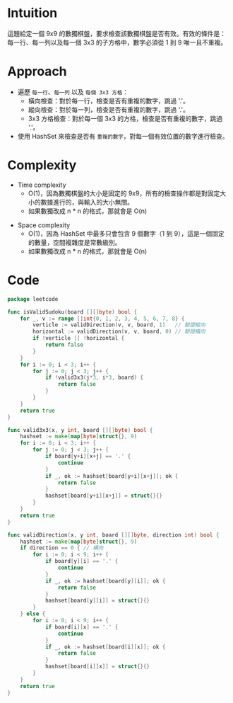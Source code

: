 # Intuition

這題給定一個 9x9 的數獨棋盤，要求檢查該數獨棋盤是否有效。有效的條件是：每一行、每一列以及每一個 3x3 的子方格中，數字必須從 1 到 9 唯一且不重複。

<!-- Describe your first thoughts on how to solve this problem. -->

# Approach
- 遍歷 `每一行`、`每一列` 以及 `每個 3x3 方格`：
	- 橫向檢查：對於每一行，檢查是否有重複的數字，跳過 '.'。
	- 縱向檢查：對於每一列，檢查是否有重複的數字，跳過 '.'。
	- 3x3 方格檢查：對於每一個 3x3 的方格，檢查是否有重複的數字，跳過 '.'。
- 使用 HashSet 來檢查是否有 `重複的數字`，對每一個有效位置的數字進行檢查。

<!-- Describe your approach to solving the problem. -->

# Complexity
- Time complexity
    - O(1)，因為數獨棋盤的大小是固定的 9x9，所有的檢查操作都是對固定大小的數據進行的，與輸入的大小無關。
	- 如果數獨改成 n * n 的格式，那就會是 O(n)
<!-- Add your time complexity here, e.g. $$O(n)$$ -->

- Space complexity 
    - O(1)，因為 HashSet 中最多只會包含 9 個數字（1 到 9），這是一個固定的數量，空間複雜度是常數級別。
	- 如果數獨改成 n * n 的格式，那就會是 O(n)
<!-- Add your space complexity here, e.g. $$O(n)$$ -->

# Code
```go
package leetcode

func isValidSudoku(board [][]byte) bool {
	for _, v := range []int{0, 1, 2, 3, 4, 5, 6, 7, 8} {
		verticle := validDirection(v, v, board, 1)   // 驗證縱向
		horizontal := validDirection(v, v, board, 0) // 驗證橫向
		if !verticle || !horizontal {
			return false
		}
	}
	for i := 0; i < 3; i++ {
		for j := 0; j < 3; j++ {
			if !valid3x3(j*3, i*3, board) {
				return false
			}
		}
	}
	return true
}

func valid3x3(x, y int, board [][]byte) bool {
	hashset := make(map[byte]struct{}, 9)
	for i := 0; i < 3; i++ {
		for j := 0; j < 3; j++ {
			if board[y+i][x+j] == '.' {
				continue
			}
			if _, ok := hashset[board[y+i][x+j]]; ok {
				return false
			}
			hashset[board[y+i][x+j]] = struct{}{}
		}
	}
	return true
}

func validDirection(x, y int, board [][]byte, direction int) bool {
	hashset := make(map[byte]struct{}, 9)
	if direction == 0 { // 橫向
		for i := 0; i < 9; i++ {
			if board[y][i] == '.' {
				continue
			}
			if _, ok := hashset[board[y][i]]; ok {
				return false
			}
			hashset[board[y][i]] = struct{}{}
		}
	} else {
		for i := 0; i < 9; i++ {
			if board[i][x] == '.' {
				continue
			}
			if _, ok := hashset[board[i][x]]; ok {
				return false
			}
			hashset[board[i][x]] = struct{}{}
		}
	}
	return true
}
```